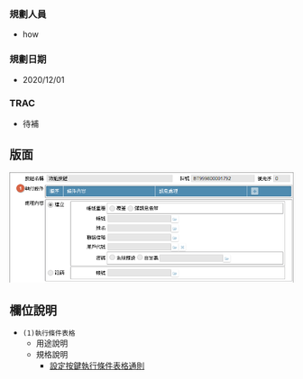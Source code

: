 ### <div id="user">規劃人員</div>
* how

### <div id="updatedate">規劃日期</div>
* 2020/12/01

### <div id="trac">TRAC</div>
* <ps>待補</ps> 

## <div id="layout">版面</div>
![pic][image_BAUserAccount]

## <div id="object-desc">欄位說明</div>
* `(1)執行條件表格`
    * 用途說明
    * 規格說明
        * [設定按鍵執行條件表格通則][link_ruledialog11]

<!-- 圖片 -->
[image_BAUserAccount]:attachment/BAUserAccount.png

<!-- 超連結 -->
[link_ruledialog11]:../RulesDialog/README#ruledialog11 "共用通則_開啟單據/設定按鍵執行條件表格通則"